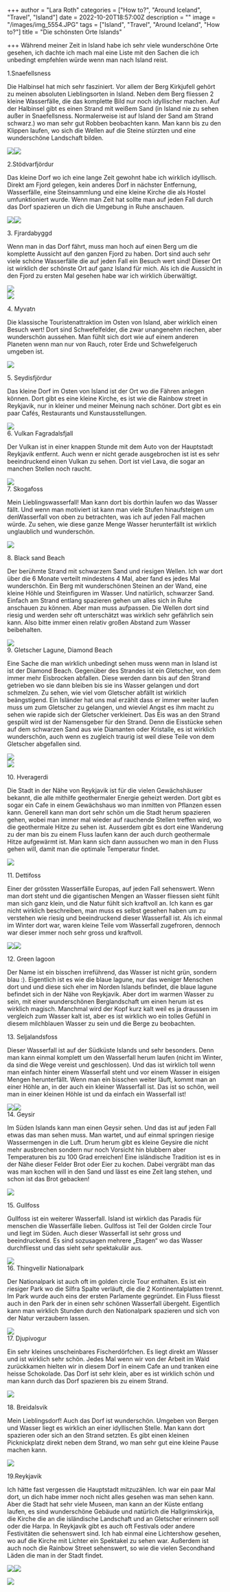 +++
author = "Lara Roth"
categories = ["How to?", "Around Iceland", "Travel", "Island"]
date = 2022-10-20T18:57:00Z
description = ""
image = "/images/img_5554.JPG"
tags = ["Island", "Travel", "Around Iceland", "How to?"]
title = "Die schönsten Orte Islands"

+++
Während meiner Zeit in Island habe ich sehr viele wunderschöne Orte gesehen, ich dachte ich mach mal eine Liste mit den Sachen die ich unbedingt empfehlen würde wenn man nach Island reist.

1\.Snaefellsness

Die Halbinsel hat mich sehr fasziniert. Vor allem der Berg Kirkjufell gehört zu meinen absoluten Lieblingsorten in Island. Neben dem Berg fliessen 2 kleine Wasserfälle, die das komplette Bild nur noch idyllischer machen. Auf der Halbinsel gibt es einen Strand mit weißem Sand (in Island nie zu sehen außer in Snaefellsness. Normalerweise ist auf Island der Sand am Strand schwarz.) wo man sehr gut Robben beobachten kann. Man kann bis zu den Klippen laufen, wo sich die Wellen auf die Steine stürzten und eine wunderschöne Landschaft bilden.

![](/images/img_0246.JPG)![](/images/img_7279.jpeg)

2\.Stödvarfjördur

Das kleine Dorf wo ich eine lange Zeit gewohnt habe ich wirklich idyllisch. Direkt am Fjord gelegen, kein anderes Dorf in nächster Entfernung, Wasserfälle, eine Steinsammlung und eine kleine Kirche die als Hostel umfunktioniert wurde. Wenn man Zeit hat sollte man auf jeden Fall durch das Dorf spazieren un dich die Umgebung in Ruhe anschauen.

![](/images/img_1005.JPG)![](/images/img_5390.JPG)

3\. Fjrardabyggd

Wenn man in das Dorf fährt, muss man hoch auf einen Berg um die komplette Aussicht auf den ganzen Fjord zu haben. Dort sind auch sehr viele schöne Wasserfälle die auf jeden Fall ein Besuch wert sind! Dieser Ort ist wirklich der schönste Ort auf ganz Island für mich. Als ich die Aussicht in den Fjord zu ersten Mal gesehen habe war ich wirklich überwältigt.

![](/images/img_5739.jpeg)  
![](/images/img_5755.jpeg)

4\. Myvatn

Die klassische Touristenattraktion im Osten von Island, aber wirklich einen Besuch wert! Dort sind Schwefelfelder, die zwar unangenehm riechen, aber wunderschön aussehen. Man fühlt sich dort wie auf einem anderen Planeten wenn man nur von Rauch, roter Erde und Schwefelgeruch umgeben ist.

![](/images/img_5559_jpeg.jpg)

5\. Seydisfjördur

Das kleine Dorf im Osten von Island ist der Ort wo die Fähren anlegen können. Dort gibt es eine kleine Kirche, es ist wie die Rainbow street in Reykjavik, nur in kleiner und meiner Meinung nach schöner. Dort gibt es ein paar Cafés, Restaurants und Kunstausstellungen.

![](/images/34f70f44-ff8e-449e-8551-40cc285b79e1.jpg)  
6\. Vulkan Fagradalsfjall

Der Vulkan ist in einer knappen Stunde mit dem Auto von der Hauptstadt Reykjavik entfernt. Auch wenn er nicht gerade ausgebrochen ist ist es sehr beeindruckend einen Vulkan zu sehen. Dort ist viel Lava, die sogar an manchen Stellen noch raucht.

![](/images/img_9507.jpeg)  
7\. Skogafoss

Mein Lieblingswasserfall! Man kann dort bis dorthin laufen wo das Wasser fällt. Und wenn man motiviert ist kann man viele Stufen hinaufsteigen um denWasserfall von oben zu betrachten, was ich auf jeden Fall machen würde. Zu sehen, wie diese ganze Menge Wasser herunterfällt ist wirklich unglaublich und wunderschön.

![](/images/img_6994.jpg)

8\. Black sand Beach

Der berühmte Strand mit schwarzem Sand und riesigen Wellen. Ich war dort über die 6 Monate verteilt mindestens 4 Mal, aber fand es jedes Mal wunderschön. Ein Berg mit wunderschönen Steinen an der Wand, eine kleine Höhle und Steinfiguren im Wasser. Und natürlich, schwarzer Sand. Einfach am Strand entlang spazieren gehen um alles sich in Ruhe anschauen zu können. Aber man muss aufpassen. Die Wellen dort sind riesig und werden sehr oft unterschätzt was wirklich sehr gefährlich sein kann. Also bitte immer einen relativ großen Abstand zum Wasser beibehalten.

![](/images/img_2677.jpeg)  
9\. Gletscher Lagune, Diamond Beach

Eine Sache die man wirklich unbedingt sehen muss wenn man in Island ist ist der Diamond Beach. Gegenüber des Strandes ist ein Gletscher, von dem immer mehr Eisbrocken abfallen. Diese werden dann bis auf den Strand getrieben wo sie dann bleiben bis sie ins Wasser gelangen und dort schmelzen. Zu sehen, wie viel vom Gletscher abfällt ist wirklich beängstigend. Ein Isländer hat uns mal erzählt dass er immer weiter laufen muss um zum Gletscher zu gelangen, und wieviel Angst es ihm macht zu sehen wie rapide sich der Gletscher verkleinert. Das Eis was an den Strand gespült wird ist der Namensgeber für den Strand. Denn die Eisstücke sehen auf dem schwarzen Sand aus wie Diamanten oder Kristalle, es ist wirklich wunderschön, auch wenn es zugleich traurig ist weil diese Teile von dem Gletscher abgefallen sind.

![](/images/img_2715.jpeg)  
![](/images/img_1073.JPG)

10\. Hveragerdi

Die Stadt in der Nähe von Reykjavik ist für die vielen Gewächshäuser bekannt, die alle mithilfe geothermaler Energie geheizt werden. Dort gibt es sogar ein Cafe in einem Gewächshaus wo man inmitten von Pflanzen essen kann. Generell kann man dort sehr schön um die Stadt herum spazieren gehen, wobei man immer mal wieder auf rauchende Stellen treffen wird, wo die geothermale Hitze zu sehen ist. Ausserdem gibt es dort eine Wanderung zu der man bis zu einem Fluss laufen kann der auch durch geothermale Hitze aufgewärmt ist. Man kann sich dann aussuchen wo man in den Fluss gehen will, damit man die optimale Temperatur findet.

![](/images/img_9218.jpeg)

11\. Dettifoss

Einer der grössten Wasserfälle Europas, auf jeden Fall sehenswert. Wenn man dort steht und die gigantischen Mengen an Wasser fliessen sieht fühlt man sich ganz klein, und die Natur fühlt sich kraftvoll an. Ich kann es gar nicht wirklich beschreiben, man muss es selbst gesehen haben um zu verstehen wie riesig und beeindruckend dieser Wasserfall ist. Als ich einmal im Winter dort war, waren kleine Teile vom Wasserfall zugefroren, dennoch war dieser immer noch sehr gross und kraftvoll.

![](/images/img_3676.jpeg)![](/images/img_5845.jpeg)

12\. Green lagoon

Der Name ist ein bisschen irreführend, das Wasser ist nicht grün, sondern blau :). Eigentlich ist es wie die blaue lagune, nur das weniger Menschen dort und und diese sich eher im Norden Islands befindet, die blaue lagune befindet sich in der Nähe von Reykjavik. Aber dort im warmen Wasser zu sein, mit einer wunderschönen Berglandschaft um einen herum ist es wirklich magisch. Manchmal wird der Kopf kurz kalt weil es ja draussen im vergleich zum Wasser kalt ist, aber es ist wirklich wo ein tolles Gefühl in diesem milchblauen Wasser zu sein und die Berge zu beobachten.

13\. Seljalandsfoss

Dieser Wasserfall ist auf der Südküste Islands und sehr besonders. Denn man kann einmal komplett um den Wasserfall herum laufen (nicht im Winter, da sind die Wege vereist und geschlossen). Und das ist wirklich toll wenn man einfach hinter einem Wasserfall steht und vor einem Wasser in eisigen Mengen herunterfällt. Wenn man ein bisschen weiter läuft, kommt man an einer Höhle an, in der auch ein kleiner Wasserfall ist. Das ist so schön, weil man in einer kleinen Höhle ist und da einfach ein Wasserfall ist!

![](/images/img_2658.jpeg)![](/images/img_2670.jpeg)  
14\. Geysir

Im Süden Islands kann man einen Geysir sehen. Und das ist auf jeden Fall etwas das man sehen muss. Man wartet, und auf einmal springen riesige Wassermengen in die Luft. Drum herum gibt es kleine Geysire die nicht mehr ausbrechen sondern nur noch Vorsicht hin blubbern aber Temperaturen bis zu 100 Grad erreichen! Eine isländische Tradition ist es in der Nähe dieser Felder Brot oder Eier zu kochen. Dabei vergräbt man das was man kochen will in den Sand und lässt es eine Zeit lang stehen, und schon ist das Brot gebacken!

![](/images/img_7463.jpeg)

15\. Gullfoss

Gullfoss ist ein weiterer Wasserfall. Island ist wirklich das Paradis für menschen die Wasserfälle lieben. Gullfoss ist Teil der Golden circle Tour und liegt im Süden. Auch dieser Wasserfall ist sehr gross und beeindruckend. Es sind sozusagen mehrere „Etagen“ wo das Wasser durchfliesst und das sieht sehr spektakulär aus.

![](/images/img_0885.JPG)  
16\. Thingvellir Nationalpark

Der Nationalpark ist auch oft im golden circle Tour enthalten. Es ist ein riesiger Park wo die Silfra Spalte verläuft, die die 2 Kontinentalplatten trennt. Im Park wurde auch eins der ersten Parlamente gegründet. Ein Fluss fliesst auch in den Park der in einen sehr schönen Wasserfall übergeht. Eigentlich kann man wirklich Stunden durch den Nationalpark spazieren und sich von der Natur verzaubern lassen.

![](/images/img_0943.JPG)  
17\. Djupivogur

Ein sehr kleines unscheinbares Fischerdörfchen. Es liegt direkt am Wasser und ist wirklich sehr schön. Jedes Mal wenn wir von der Arbeit im Wald zurückkamen hielten wir in diesem Dorf in einem Cafe an und tranken eine heisse Schokolade. Das Dorf ist sehr klein, aber es ist wirklich schön und man kann durch das Dorf spazieren bis zu einem Strand.

![](/images/img_7845.jpeg)

18\. Breidalsvik

Mein Lieblingsdorf! Auch das Dorf ist wunderschön. Umgeben von Bergen und Wasser liegt es wirklich an einer idyllischen Stelle. Man kann dort spazieren oder sich an den Strand setzten. Es gibt einen kleinen Picknickplatz direkt neben dem Strand, wo man sehr gut eine kleine Pause machen kann.

![](/images/img_8325.jpg)

19\.Reykjavik

Ich hätte fast vergessen die Hauptstadt mitzuzählen. Ich war ein paar Mal dort, un dich habe immer noch nicht alles gesehen was man sehen kann. Aber die Stadt hat sehr viele Museen, man kann an der Küste entlang laufen, es sind wunderschöne Gebäude und natürlich die Hallgrimskirkja, die Kirche die an die isländische Landschaft und an Gletscher erinnern soll oder die Harpa. In Reykjavik gibt es auch oft Festivals oder andere Festivitäten die sehenswert sind. Ich hab einmal eine Lichtershow gesehen, wo auf die Kirche mit Lichter ein Spektakel zu sehen war. Außerdem ist auch noch die Rainbow Street sehenswert, so wie die vielen Secondhand Läden die man in der Stadt findet.

![](/images/img_2236.jpeg)![](/images/img_2214.jpeg)

![](/images/img_9759.jpeg)